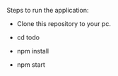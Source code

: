 Steps to run the application:

* Clone this repository to your pc.

* cd todo

* npm install

* npm start